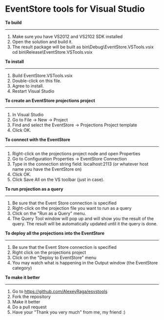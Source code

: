 EventStore tools for Visual Studio
=========


**To build**
________

1. Make sure you have VS2012 and VS2102 SDK installed
2. Open the solution and build it.
3. The result package will be built as bin\Debug\EventStore.VSTools.vsix od bin\Release\EventStore.VSTools.vsix


**To install**
__________

1. Build EventStore.VSTools.vsix
2. Double-click on this file.
3. Agree to install.
4. Restart Visual Studio


**To create an EventStore projections project**
___________________________________________

1. In Visual Studio
2. Go to File -> New -> Project
3. Find and select the EventStore -> Projections Project template
4. Click OK.

**To connect with the EventStore**
______________________________

1. Right-click on the projections project node and open Properties
2. Go to Configuration Properties -> EventStore Connection
3. Type in the connection string field: localhost:2113 (or whatever host name you have the EventStore on)
4. Click OK.
5. Click Save All on the VS toolbar (just in case).

**To run projection as a query**
____________________________

1. Be sure that the Event Store connection is specified
2. Right-click on the projection file you want to run as a query
3. Click on the "Run as a Query" menu.
4. The Query Tool window will pop up and will show you the result of the query. The result will be automatically updated until it the query is done.

**To deploy all the projections into the EventStore**
_________________________________________________

1. Be sure that the Event Store connection is specified
2. Right click on the projections project
3. Click on the "Deploy to EventStore" menu
4. You may watch what is happening in the Output window (the EventStore category)

**To make it better**
_________________

1. Go to https://github.com/AlexeyRaga/esvstools
2. Fork the repository
3. Make it better
4. Do a pull request
5. Have your "Thank you very much" from me, my friend :)

